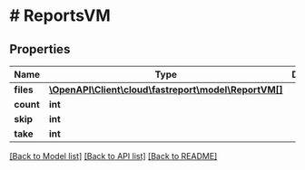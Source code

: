 # # ReportsVM

## Properties

Name | Type | Description | Notes
------------ | ------------- | ------------- | -------------
**files** | [**\OpenAPI\Client\cloud\fastreport\model\ReportVM[]**](ReportVM.md) |  | [optional]
**count** | **int** |  | [optional]
**skip** | **int** |  | [optional]
**take** | **int** |  | [optional]

[[Back to Model list]](../../README.md#models) [[Back to API list]](../../README.md#endpoints) [[Back to README]](../../README.md)
